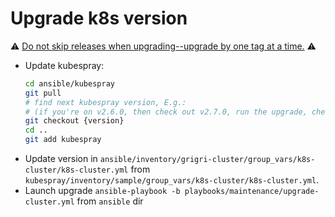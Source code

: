 # Upgrade k8s version

:warning: [Do not skip releases when upgrading--upgrade by one tag at a time.](https://github.com/kubernetes-sigs/kubespray/issues/3849#issuecomment-451386515) :warning:

- Update kubespray:
  ```bash
  cd ansible/kubespray
  git pull
  # find next kubespray version, E.g.:
  # (if you're on v2.6.0, then check out v2.7.0, run the upgrade, check the next tag, and run the)
  git checkout {version}
  cd ..
  git add kubespray
  ```
- Update version in `ansible/inventory/grigri-cluster/group_vars/k8s-cluster/k8s-cluster.yml`
  from `kubespray/inventory/sample/group_vars/k8s-cluster/k8s-cluster.yml`.
- Launch upgrade `ansible-playbook -b playbooks/maintenance/upgrade-cluster.yml` from `ansible` dir

